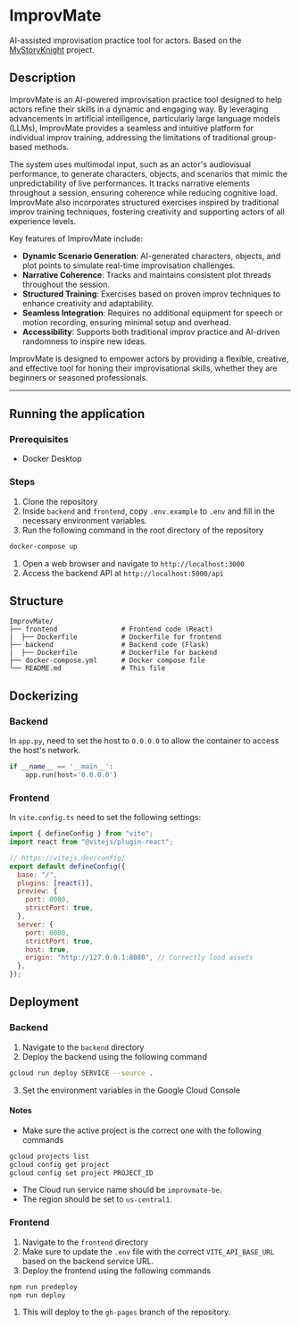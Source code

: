 # ImprovMate

AI-assisted improvisation practice tool for actors. Based on the [MyStoryKnight](https://tomfluff.github.io/MyStoryKnight/) project. 

## Description

ImprovMate is an AI-powered improvisation practice tool designed to help actors refine their skills in a dynamic and engaging way. By leveraging advancements in artificial intelligence, particularly large language models (LLMs), ImprovMate provides a seamless and intuitive platform for individual improv training, addressing the limitations of traditional group-based methods.

The system uses multimodal input, such as an actor's audiovisual performance, to generate characters, objects, and scenarios that mimic the unpredictability of live performances. It tracks narrative elements throughout a session, ensuring coherence while reducing cognitive load. ImprovMate also incorporates structured exercises inspired by traditional improv training techniques, fostering creativity and supporting actors of all experience levels.

Key features of ImprovMate include:

- **Dynamic Scenario Generation**: AI-generated characters, objects, and plot points to simulate real-time improvisation challenges.
- **Narrative Coherence**: Tracks and maintains consistent plot threads throughout the session.
- **Structured Training**: Exercises based on proven improv techniques to enhance creativity and adaptability.
- **Seamless Integration**: Requires no additional equipment for speech or motion recording, ensuring minimal setup and overhead.
- **Accessibility**: Supports both traditional improv practice and AI-driven randomness to inspire new ideas.

ImprovMate is designed to empower actors by providing a flexible, creative, and effective tool for honing their improvisational skills, whether they are beginners or seasoned professionals.

---

## Running the application

### Prerequisites

- Docker Desktop

### Steps

1. Clone the repository
2. Inside `backend` and `frontend`, copy `.env.example` to `.env` and fill in the necessary environment variables.
3. Run the following command in the root directory of the repository

```bash
docker-compose up
```

1. Open a web browser and navigate to `http://localhost:3000`
2. Access the backend API at `http://localhost:5000/api`

## Structure

```
ImprovMate/
├── frontend                # Frontend code (React)
|  ├── Dockerfile           # Dockerfile for frontend
├── backend                 # Backend code (Flask)
|  ├── Dockerfile           # Dockerfile for backend
├── docker-compose.yml      # Docker compose file
└── README.md               # This file
```

## Dockerizing

### Backend

In `app.py`, need to set the host to `0.0.0.0` to allow the container to access the host's network.

```python
if __name__ == '__main__':
    app.run(host='0.0.0.0')
```

### Frontend

In `vite.config.ts` need to set the following settings:

```javascript
import { defineConfig } from "vite";
import react from "@vitejs/plugin-react";

// https://vitejs.dev/config/
export default defineConfig({
  base: "/",
  plugins: [react()],
  preview: {
    port: 8080,
    strictPort: true,
  },
  server: {
    port: 8080,
    strictPort: true,
    host: true,
    origin: "http://127.0.0.1:8080", // Correctly load assets
  },
});
```
## Deployment
### Backend
1. Navigate to the `backend` directory
2. Deploy the backend using the following command
```bash
gcloud run deploy SERVICE --source .
```
3. Set the environment variables in the Google Cloud Console

#### Notes
- Make sure the active project is the correct one with the following commands
```bash
gcloud projects list
gcloud config get project
gcloud config set project PROJECT_ID
```
- The Cloud run service name should be `improvmate-be`.
- The region should be set to `us-central1`.
  
### Frontend
1. Navigate to the `frontend` directory
2. Make sure to update the `.env` file with the correct `VITE_API_BASE_URL` based on the backend service URL.
3. Deploy the frontend using the following commands
```bash
npm run predeploy
npm run deploy
```
1. This will deploy to the `gh-pages` branch of the repository.

